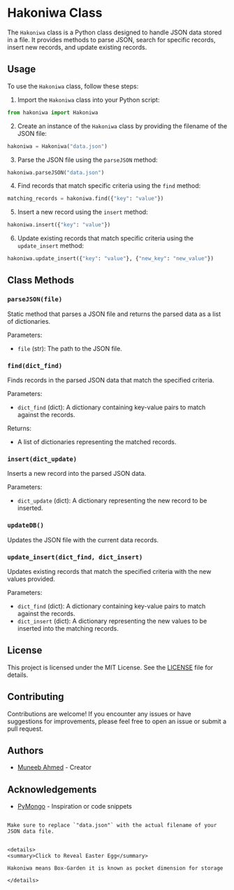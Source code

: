 
# Hakoniwa Class

The `Hakoniwa` class is a Python class designed to handle JSON data stored in a file. It provides methods to parse JSON, search for specific records, insert new records, and update existing records.

## Usage

To use the `Hakoniwa` class, follow these steps:

1. Import the `Hakoniwa` class into your Python script:

```python
from hakoniwa import Hakoniwa
```

2. Create an instance of the `Hakoniwa` class by providing the filename of the JSON file:

```python
hakoniwa = Hakoniwa("data.json")
```

3. Parse the JSON file using the `parseJSON` method:

```python
hakoniwa.parseJSON("data.json")
```

4. Find records that match specific criteria using the `find` method:

```python
matching_records = hakoniwa.find({"key": "value"})
```

5. Insert a new record using the `insert` method:

```python
hakoniwa.insert({"key": "value"})
```

6. Update existing records that match specific criteria using the `update_insert` method:

```python
hakoniwa.update_insert({"key": "value"}, {"new_key": "new_value"})
```

## Class Methods

### `parseJSON(file)`

Static method that parses a JSON file and returns the parsed data as a list of dictionaries.

Parameters:
- `file` (str): The path to the JSON file.

### `find(dict_find)`

Finds records in the parsed JSON data that match the specified criteria.

Parameters:
- `dict_find` (dict): A dictionary containing key-value pairs to match against the records.

Returns:
- A list of dictionaries representing the matched records.

### `insert(dict_update)`

Inserts a new record into the parsed JSON data.

Parameters:
- `dict_update` (dict): A dictionary representing the new record to be inserted.

### `updateDB()`

Updates the JSON file with the current data records.

### `update_insert(dict_find, dict_insert)`

Updates existing records that match the specified criteria with the new values provided.

Parameters:
- `dict_find` (dict): A dictionary containing key-value pairs to match against the records.
- `dict_insert` (dict): A dictionary representing the new values to be inserted into the matching records.

## License

This project is licensed under the MIT License. See the [LICENSE](LICENSE) file for details.

## Contributing

Contributions are welcome! If you encounter any issues or have suggestions for improvements, please feel free to open an issue or submit a pull request.

## Authors

- [Muneeb Ahmed](https://github.com/Hydra-Bolt/) - Creator

## Acknowledgements

- [PyMongo](https://github.com/mongodb/mongo-python-driver) - Inspiration or code snippets


```

Make sure to replace `"data.json"` with the actual filename of your JSON data file.


<details>
<summary>Click to Reveal Easter Egg</summary>

Hakoniwa means Box-Garden it is known as pocket dimension for storage

</details>
